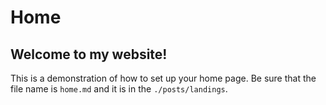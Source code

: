 # Home

## Welcome to my website!
This is a demonstration of how to set up your home page. Be sure that the
file name is `home.md` and it is in the `./posts/landings`.
